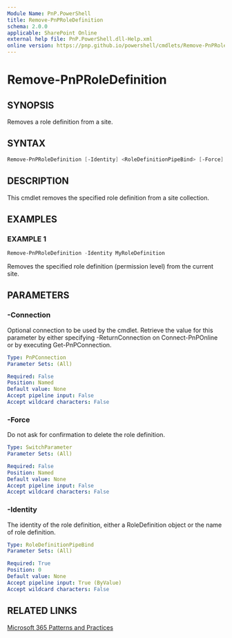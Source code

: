 ```yaml
---
Module Name: PnP.PowerShell
title: Remove-PnPRoleDefinition
schema: 2.0.0
applicable: SharePoint Online
external help file: PnP.PowerShell.dll-Help.xml
online version: https://pnp.github.io/powershell/cmdlets/Remove-PnPRoleDefinition.html
---
```

 
# Remove-PnPRoleDefinition

## SYNOPSIS
Removes a role definition from a site.

## SYNTAX

```powershell
Remove-PnPRoleDefinition [-Identity] <RoleDefinitionPipeBind> [-Force] [-Connection <PnPConnection>]
```

## DESCRIPTION
This cmdlet removes the specified role definition from a site collection.

## EXAMPLES

### EXAMPLE 1
```powershell
Remove-PnPRoleDefinition -Identity MyRoleDefinition
```

Removes the specified role definition (permission level) from the current site.

## PARAMETERS

### -Connection
Optional connection to be used by the cmdlet. Retrieve the value for this parameter by either specifying -ReturnConnection on Connect-PnPOnline or by executing Get-PnPConnection.

```yaml
Type: PnPConnection
Parameter Sets: (All)

Required: False
Position: Named
Default value: None
Accept pipeline input: False
Accept wildcard characters: False
```

### -Force
Do not ask for confirmation to delete the role definition.

```yaml
Type: SwitchParameter
Parameter Sets: (All)

Required: False
Position: Named
Default value: None
Accept pipeline input: False
Accept wildcard characters: False
```

### -Identity
The identity of the role definition, either a RoleDefinition object or the name of role definition.

```yaml
Type: RoleDefinitionPipeBind
Parameter Sets: (All)

Required: True
Position: 0
Default value: None
Accept pipeline input: True (ByValue)
Accept wildcard characters: False
```

## RELATED LINKS

[Microsoft 365 Patterns and Practices](https://aka.ms/m365pnp)

